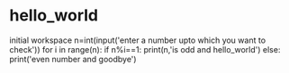 # hello_world
initial workspace
n=int(input('enter a number upto which you want to check'))
for i in range(n):
  if n%i==1:
    print(n,'is odd and hello_world')
   else:
    print('even number and goodbye')
